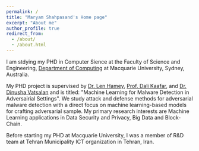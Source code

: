 ```yaml
---
permalink: /
title: "Maryam Shahpasand's Home page"
excerpt: "About me"
author_profile: true
redirect_from: 
  - /about/
  - /about.html
---
```


I am stdying my PHD in Computer Sience at the Faculty of Science and Engineering, [Department of Computing](https://www.mq.edu.au/about/about-the-university/faculties-and-departments/faculty-of-science-and-engineering/departments-and-centres/department-of-computing) at Macquarie University, Sydney, Australia.


My PHD project is supervised by [Dr. Len Hamey](https://researchers.mq.edu.au/en/persons/len-hamey), [Prof. Dali Kaafar](https://researchers.mq.edu.au/en/persons/dali-kaafar), and [Dr. Dinusha Vatsalan](https://research.csiro.au/isp/about-us/people/dinusha-vatsalan/) and is titled: "Machine Learning for Malware Detection in Adversairial Settings". We study attack and defense methods for adversarial malware detection with a direct focus on machine learning-based models for crafting adversarial sample. My primary research interests are Machine Learning applications in Data Security and Privacy, Big Data and Block-Chain.

Before starting my PHD at Macquarie University, I was a member of R&D team at Tehran Municipality ICT organization in Tehran, Iran.
